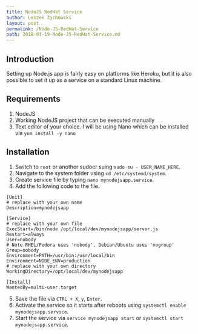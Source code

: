 ```yaml
---
title: NodeJS RedHat Service
author: Leszek Zychowski
layout: post
permalink: /Node-JS-RedHat-Service
path: 2018-03-19-Node-JS-RedHat-Service.md
---
```


## Introduction

Setting up Node.js app is fairly easy on platforms like Heroku, but it is also possible to set it up as a service on a standard Linux machine.  

## Requirements

1. NodeJS
2. Working NodeJS project that can be executed manually
3. Text editor of your choice.  I will be using Nano which can be installed via `yum install -y nano`

## Installation

1. Switch to `root` or another sudoer suing `sudo su - USER_NAME_HERE`.
2. Navigate to the system folder using `cd /etc/systemd/system`. 
3. Create service file by typing `nano mynodejsapp.service`.
4. Add the following code to the file. 

```
[Unit]
# replace with your own name
Description=mynodejsapp

[Service]
# replace with your own file
ExecStart=/bin/node /opt/local/dev/mynodejsapp/server.js
Restart=always
User=nobody
# Note RHEL/Fedora uses 'nobody', Debian/Ubuntu uses 'nogroup'
Group=nobody
Environment=PATH=/usr/bin:/usr/local/bin
Environment=NODE_ENV=production
# replace with your own directory
WorkingDirectory=/opt/local/dev/mynodejsapp

[Install]
WantedBy=multi-user.target
```

5. Save the file via `CTRL + X`, `y`, `Enter`.
6. Activate the service so it starts after reboots using `systemctl enable mynodejsapp.service`.
7. Start the service via `service mynodejsapp start` or `systemctl start mynodejsapp.service`.
